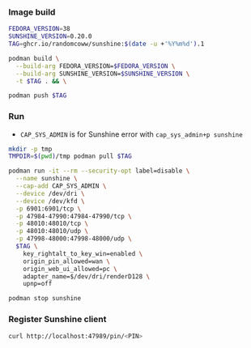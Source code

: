 ### Image build

```bash
FEDORA_VERSION=38
SUNSHINE_VERSION=0.20.0
TAG=ghcr.io/randomcoww/sunshine:$(date -u +'%Y%m%d').1

podman build \
  --build-arg FEDORA_VERSION=$FEDORA_VERSION \
  --build-arg SUNSHINE_VERSION=$SUNSHINE_VERSION \
  -t $TAG . && \

podman push $TAG
```

### Run

- `CAP_SYS_ADMIN` is for Sunshine error with `cap_sys_admin+p sunshine`

```bash
mkdir -p tmp
TMPDIR=$(pwd)/tmp podman pull $TAG

podman run -it --rm --security-opt label=disable \
  --name sunshine \
  --cap-add CAP_SYS_ADMIN \
  --device /dev/dri \
  --device /dev/kfd \
  -p 6901:6901/tcp \
  -p 47984-47990:47984-47990/tcp \
  -p 48010:48010/tcp \
  -p 48010:48010/udp \
  -p 47998-48000:47998-48000/udp \
  $TAG \
    key_rightalt_to_key_win=enabled \
    origin_pin_allowed=wan \
    origin_web_ui_allowed=pc \
    adapter_name=$/dev/dri/renderD128 \
    upnp=off

podman stop sunshine
```

### Register Sunshine client

```bash
curl http://localhost:47989/pin/<PIN>
```